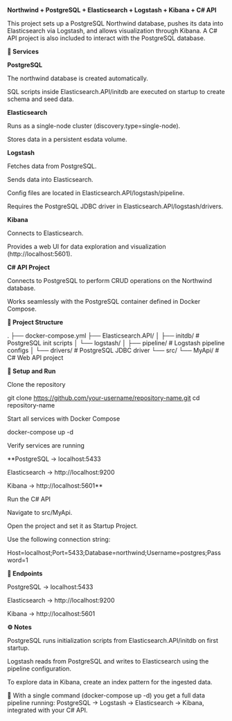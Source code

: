 **Northwind + PostgreSQL + Elasticsearch + Logstash + Kibana + C# API**

This project sets up a PostgreSQL Northwind database, pushes its data into Elasticsearch via Logstash, and allows visualization through Kibana. A C# API project is also included to interact with the PostgreSQL database.

**🚀 Services**

**PostgreSQL**

The northwind database is created automatically.

SQL scripts inside Elasticsearch.API/initdb are executed on startup to create schema and seed data.

**Elasticsearch**

Runs as a single-node cluster (discovery.type=single-node).

Stores data in a persistent esdata volume.

**Logstash**

Fetches data from PostgreSQL.

Sends data into Elasticsearch.

Config files are located in Elasticsearch.API/logstash/pipeline.

Requires the PostgreSQL JDBC driver in Elasticsearch.API/logstash/drivers.

**Kibana**

Connects to Elasticsearch.

Provides a web UI for data exploration and visualization (http://localhost:5601).

**C# API Project**

Connects to PostgreSQL to perform CRUD operations on the Northwind database.

Works seamlessly with the PostgreSQL container defined in Docker Compose.

**📂 Project Structure**

.
├── docker-compose.yml
├── Elasticsearch.API/
│   ├── initdb/               # PostgreSQL init scripts
│   └── logstash/
│       ├── pipeline/         # Logstash pipeline configs
│       └── drivers/          # PostgreSQL JDBC driver
└── src/
    └── MyApi/                # C# Web API project

**🔧 Setup and Run**

Clone the repository

git clone https://github.com/your-username/repository-name.git
cd repository-name


Start all services with Docker Compose

docker-compose up -d

Verify services are running

**PostgreSQL → localhost:5433

Elasticsearch → http://localhost:9200

Kibana → http://localhost:5601**

Run the C# API

Navigate to src/MyApi.

Open the project and set it as Startup Project.

Use the following connection string:

Host=localhost;Port=5433;Database=northwind;Username=postgres;Password=1

**🔗 Endpoints**

PostgreSQL → localhost:5433

Elasticsearch → http://localhost:9200

Kibana → http://localhost:5601

**⚙️ Notes**

PostgreSQL runs initialization scripts from Elasticsearch.API/initdb on first startup.

Logstash reads from PostgreSQL and writes to Elasticsearch using the pipeline configuration.

To explore data in Kibana, create an index pattern for the ingested data.

📌 With a single command (docker-compose up -d) you get a full data pipeline running:
PostgreSQL → Logstash → Elasticsearch → Kibana, integrated with your C# API.
